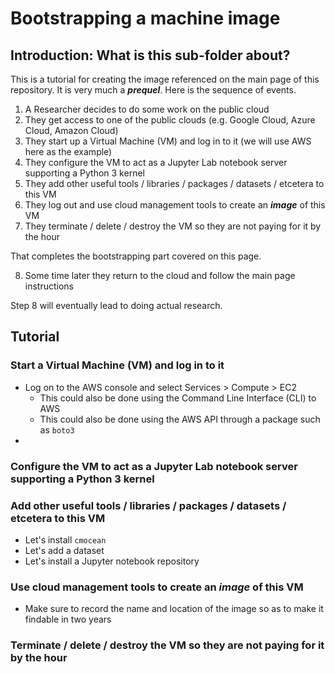 # Bootstrapping a machine image

## Introduction: What is this sub-folder about? 

This is a tutorial for creating the image referenced on the main page of this repository. It is very much a ***prequel***.
Here is the sequence of events. 

1. A Researcher decides to do some work on the public cloud
2. They get access to one of the public clouds (e.g. Google Cloud, Azure Cloud, Amazon Cloud)
3. They start up a Virtual Machine (VM) and log in to it (we will use AWS here as the example)
4. They configure the VM to act as a Jupyter Lab notebook server supporting a Python 3 kernel
5. They add other useful tools / libraries / packages / datasets / etcetera to this VM
6. They log out and use cloud management tools to create an ***image*** of this VM
7. They terminate / delete / destroy the VM so they are not paying for it by the hour

That completes the bootstrapping part covered on this page.

8. Some time later they return to the cloud and follow the main page instructions

Step 8 will eventually lead to doing actual research. 


## Tutorial


### Start a Virtual Machine (VM) and log in to it

* Log on to the AWS console and select Services > Compute > EC2
  * This could also be done using the Command Line Interface (CLI) to AWS
  * This could also be done using the AWS API through a package such as `boto3`
* 

### Configure the VM to act as a Jupyter Lab notebook server supporting a Python 3 kernel


### Add other useful tools / libraries / packages / datasets / etcetera to this VM


* Let's install `cmocean`
* Let's add a dataset
* Let's install a Jupyter notebook repository


### Use cloud management tools to create an ***image*** of this VM

* Make sure to record the name and location of the image so as to make it findable in two years
### Terminate / delete / destroy the VM so they are not paying for it by the hour
